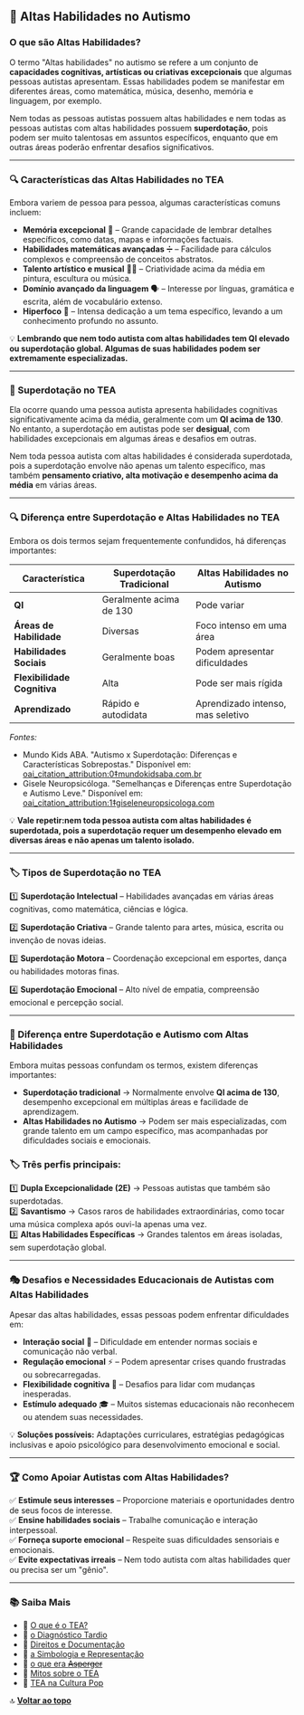 ## 🧠 Altas Habilidades no Autismo  

### O que são  Altas Habilidades?  

O termo "Altas habilidades" no autismo se refere a um conjunto de **capacidades cognitivas, artísticas ou criativas excepcionais** que algumas pessoas autistas apresentam. Essas habilidades podem se manifestar em diferentes áreas, como matemática, música, desenho, memória e linguagem, por exemplo.  

Nem todas as pessoas autistas possuem altas habilidades e nem todas as pessoas autistas com altas habilidades possuem **superdotação**, pois podem ser muito talentosas em assuntos específicos, enquanto que em outras áreas poderão enfrentar desafios significativos.  

---

### 🔍 Características das Altas Habilidades no TEA  

Embora variem de pessoa para pessoa, algumas características comuns incluem:  

- **Memória excepcional** 🧠 – Grande capacidade de lembrar detalhes específicos, como datas, mapas e informações factuais.  
- **Habilidades matemáticas avançadas** ➗ – Facilidade para cálculos complexos e compreensão de conceitos abstratos.  
- **Talento artístico e musical** 🎨🎼 – Criatividade acima da média em pintura, escultura ou música.  
- **Domínio avançado da linguagem** 🗣️ – Interesse por línguas, gramática e escrita, além de vocabulário extenso.  
- **Hiperfoco** 🎯 – Intensa dedicação a um tema específico, levando a um conhecimento profundo no assunto.  

💡 **Lembrando que nem todo autista com altas habilidades tem QI elevado ou superdotação global. Algumas de suas habilidades podem ser extremamente especializadas.**  

---
### 🌟 Superdotação no TEA

Ela ocorre quando uma pessoa autista apresenta habilidades cognitivas significativamente acima da média, geralmente com um **QI acima de 130**. No entanto, a superdotação em autistas pode ser **desigual**, com habilidades excepcionais em algumas áreas e desafios em outras.

Nem toda pessoa autista com altas habilidades é considerada superdotada, pois a superdotação envolve não apenas um talento específico, mas também **pensamento criativo, alta motivação e desempenho acima da média** em várias áreas.

---

### 🔍 Diferença entre Superdotação e Altas Habilidades no TEA

Embora os dois termos sejam frequentemente confundidos, há diferenças importantes:

| Característica               | Superdotação Tradicional    | Altas Habilidades no Autismo |
|------------------------------|-----------------------------|------------------------------|
| **QI**                       | Geralmente acima de 130     | Pode variar                  |
| **Áreas de Habilidade**      | Diversas                    | Foco intenso em uma área     |
| **Habilidades Sociais**      | Geralmente boas             | Podem apresentar dificuldades|
| **Flexibilidade Cognitiva**  | Alta                        | Pode ser mais rígida         |
| **Aprendizado**              | Rápido e autodidata         | Aprendizado intenso, mas seletivo |

*Fontes:*

- Mundo Kids ABA. "Autismo x Superdotação: Diferenças e Características Sobrepostas." Disponível em:  [oai_citation_attribution:0‡mundokidsaba.com.br](https://www.mundokidsaba.com.br/ver/autismo-x-superdotacao-diferencas-e-caracteristicas-sobrepostas?utm_source=chatgpt.com)
- Gisele Neuropsicóloga. "Semelhanças e Diferenças entre Superdotação e Autismo Leve." Disponível em:  [oai_citation_attribution:1‡giseleneuropsicologa.com](https://www.giseleneuropsicologa.com/post/semelhan%C3%A7as-entre-superdota%C3%A7%C3%A3o-e-autismo-leve?utm_source=chatgpt.com)

💡 **Vale repetir:nem toda pessoa autista com altas habilidades é superdotada, pois a superdotação requer um desempenho elevado em diversas áreas e não apenas um talento isolado.**

---

### 🏷️ Tipos de Superdotação no TEA

1️⃣ **Superdotação Intelectual** – Habilidades avançadas em várias áreas cognitivas, como matemática, ciências e lógica.

2️⃣ **Superdotação Criativa** – Grande talento para artes, música, escrita ou invenção de novas ideias.

3️⃣ **Superdotação Motora** – Coordenação excepcional em esportes, dança ou habilidades motoras finas.

4️⃣ **Superdotação Emocional** – Alto nível de empatia, compreensão emocional e percepção social.

---

### 🔄 Diferença entre Superdotação e Autismo com Altas Habilidades  

Embora muitas pessoas confundam os termos, existem diferenças importantes:  

- **Superdotação tradicional** → Normalmente envolve **QI acima de 130**, desempenho excepcional em múltiplas áreas e facilidade de aprendizagem.  
- **Altas Habilidades no Autismo** → Podem ser mais especializadas, com grande talento em um campo específico, mas acompanhadas por dificuldades sociais e emocionais.  

### 🏷️ Três perfis principais:  

1️⃣ **Dupla Excepcionalidade (2E)** → Pessoas autistas que também são superdotadas.  
2️⃣ **Savantismo** → Casos raros de habilidades extraordinárias, como tocar uma música complexa após ouvi-la apenas uma vez.  
3️⃣ **Altas Habilidades Específicas** → Grandes talentos em áreas isoladas, sem superdotação global.  

---

### 🎭 Desafios e Necessidades Educacionais de Autistas com Altas Habilidades  

Apesar das altas habilidades, essas pessoas podem enfrentar dificuldades em:  

- **Interação social** 🤝 – Dificuldade em entender normas sociais e comunicação não verbal.  
- **Regulação emocional** ⚡ – Podem apresentar crises quando frustradas ou sobrecarregadas.  
- **Flexibilidade cognitiva** 🔄 – Desafios para lidar com mudanças inesperadas.  
- **Estímulo adequado** 🎓 – Muitos sistemas educacionais não reconhecem ou atendem suas necessidades.  

💡 **Soluções possíveis:** Adaptações curriculares, estratégias pedagógicas inclusivas e apoio psicológico para desenvolvimento emocional e social.  

---

### 🏆 Como Apoiar Autistas com Altas Habilidades?  

✅ **Estimule seus interesses** – Proporcione materiais e oportunidades dentro de seus focos de interesse.  
✅ **Ensine habilidades sociais** – Trabalhe comunicação e interação interpessoal.  
✅ **Forneça suporte emocional** – Respeite suas dificuldades sensoriais e emocionais.  
✅ **Evite expectativas irreais** – Nem todo autista com altas habilidades quer ou precisa ser um "gênio".  

---

### 📚 Saiba Mais  

- 🔹 [O que é o TEA?](/pages/autismo/autismo.html)  
- 🔹 [o Diagnóstico Tardio](/pages/autismo/diagnosticotardio.html)
- 🔹 [Direitos e Documentação](/pages/autismo/direitos.html)
- 🔹 [a Simbologia e Representação](/pages/autismo/identificadao.html)
- 🔹 [o que era ~~Asperger~~](/pages/autismo/asperger.html)
- 🔹 [Mitos sobre o TEA](/pages/autismo/mitos.html)  
- 🔹 [TEA na Cultura Pop](/pages/autismo/namidia.html)  



🔝 [**Voltar ao topo**](#🧠-altas-habilidades-no-autismo)
